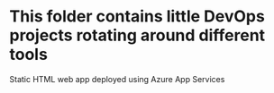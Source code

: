 # This folder contains little DevOps projects rotating around different tools

Static HTML web app deployed using Azure App Services
